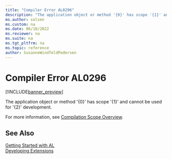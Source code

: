 ```yaml
---
title: "Compiler Error AL0296"
description: "The application object or method '{0}' has scope '{1}' and cannot be used for '{2}' development."
ms.author: solsen
ms.custom: na
ms.date: 06/10/2022
ms.reviewer: na
ms.suite: na
ms.tgt_pltfrm: na
ms.topic: reference
author: SusanneWindfeldPedersen
---
```

[//]: # (START>DO_NOT_EDIT)
[//]: # (IMPORTANT:Do not edit any of the content between here and the END>DO_NOT_EDIT.)
[//]: # (Any modifications should be made in the .xml files in the ModernDev repo.)
# Compiler Error AL0296

[!INCLUDE[banner_preview](../includes/banner_preview.md)]

The application object or method '{0}' has scope '{1}' and cannot be used for '{2}' development.

[//]: # (IMPORTANT: END>DO_NOT_EDIT)

For more information, see [Compilation Scope Overview](../devenv-compilation-scope-overview.md).

## See Also  
[Getting Started with AL](../devenv-get-started.md)  
[Developing Extensions](../devenv-dev-overview.md)  